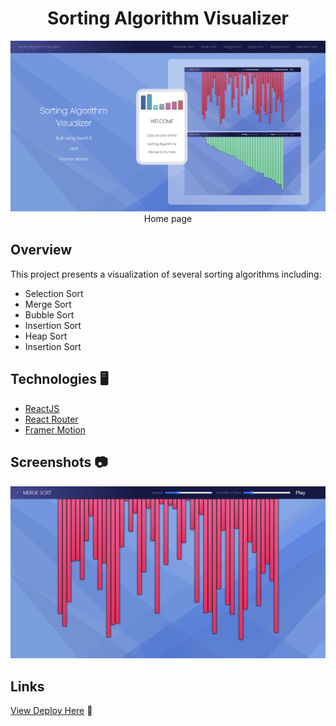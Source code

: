 <div align="center">

# **Sorting Algorithm Visualizer**

![](/assets/home.png)
Home page

</div>

## Overview

This project presents a visualization of several sorting algorithms including: 
- Selection Sort
- Merge Sort
- Bubble Sort
- Insertion Sort
- Heap Sort
- Insertion Sort

## Technologies 🖥️

- [ReactJS](https://reactjs.org/)
- [React Router](https://reactrouter.com/en/main)
- [Framer Motion](https://www.framer.com/motion/)

## Screenshots 📷
![](/assets/sort_graphic.png)

## Links

[View Deploy Here](https://blin007.github.io/sorting-algorithm-visualizer/) 🚀


